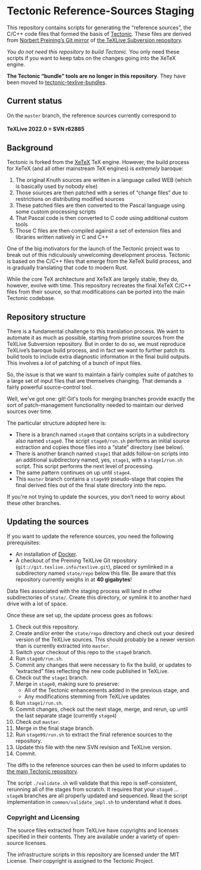 # Tectonic Reference-Sources Staging

This repository contains scripts for generating the “reference sources”, the
C/C++ code files that formed the basis of
[Tectonic](https://tectonic-typesetting.github.io). These files are derived from
[Norbert Preining’s Git mirror](http://git.texlive.info/texlive/) of [the
TeXLive Subversion repository](http://tug.org/svn/texlive/).

*You do not need this repository to build Tectonic.* You only need these scripts
if you want to keep tabs on the changes going into the XeTeX engine.

**The Tectonic “bundle” tools are no longer in this repository**. They have been
moved to [tectonic-texlive-bundles].

[tectonic-texlive-bundles]: https://github.com/tectonic-typesetting/tectonic-texlive-bundles/


## Current status

On the `master` branch, the reference sources currently correspond to

#### TeXLive 2022.0 = SVN r62885


## Background

Tectonic is forked from the [XeTeX] TeX engine. However, the build process for
XeTeX (and all other mainstream TeX engines) is *extremely* baroque:

[XeTeX]: https://www.tug.org/xetex/

1. The original Knuth sources are written in a language called WEB (which is
   basically used by nobody else)
1. Those sources are then patched with a series of “change files” due to
   restrictions on distributing modified sources
1. These patched files are then converted to the Pascal language using some
   custom processing scripts
1. That Pascal code is then converted to C code using additional custom tools
1. Those C files are then compiled against a set of extension files and
   libraries written natively in C and C++

One of the big motivators for the launch of the Tectonic project was to break
out of this ridiculously unwelcoming development process. Tectonic is based on
the C/C++ files that emerge from the XeTeX build process, and is gradually
translating that code to modern Rust.

While the core TeX architecture and XeTeX are largely stable, they do, however,
evolve with time. This repository recreates the final XeTeX C/C++ files from
their source, so that modifications can be ported into the main Tectonic
codebase.


## Repository structure

There is a fundamental challenge to this translation process. We want to
automate it as much as possible, starting from pristine sources from the TeXLive
Subversion repository. But in order to do so, we must reproduce TeXLive’s
baroque build process, and in fact we want to further patch its build tools to
include extra diagnostic information in the final build outputs. This involves a
*lot* of patching of a bunch of input files.

So, the issue is that we want to maintain a fairly complex suite of patches to a
large set of input files that are themselves changing. That demands a fairly
powerful source-control tool.

Well, we've got one: git! Git's tools for merging branches provide exactly the
sort of patch-management functionality needed to maintain our derived sources
over time.

The particular structure adopted here is:

- There is a branch named `stage0` that contains scripts in a subdirectory also
  named `stage0`. The script `stage0/run.sh` performs an initial source
  extraction and copies those files into a “state” directory (see below).
- There is another branch named `stage1` that adds follow-on scripts into an
  additional subdirectory named, yes, `stage1`, with a `stage1/run.sh` script.
  This script performs the next level of processing.
- The same pattern continues on up until `stage4`.
- This `master` branch contains a `stage99` pseudo-stage that copies the final
  derived files out of the final state directory into the repo.

If you're not trying to update the sources, you don’t need to worry about these
other branches.


## Updating the sources

If you want to update the reference sources, you need the following prerequisites:

- An installation of [Docker](https://www.docker.com/).
- A checkout of the Preining TeXLive Git repository
  (`git://git.texlive.info/texlive.git`), placed or symlinked in a subdirectory
  named `state/repo` below this file. Be aware that this repository currently
  weighs in at **40 gigabytes**!

Data files associated with the staging process will land in other subdirectories
of `state/`. Create this directory, or symlink it to another hard drive with a
lot of space.

Once these are set up, the update process goes as follows:

1. Check out this repository.
1. Create and/or enter the `state/repo` directory and check out your desired
   version of the TeXLive sources. This should probably be a newer version than
   is currently extracted into `master`.
1. Switch your checkout of this repo to the `stage0` branch.
1. Run `stage0/run.sh`.
1. Commit any changes that were necessary to fix the build, or updates to
   “extracted” files reflecting the new code published in TeXLive.
1. Check out the `stage1` branch.
1. Merge in `stage0`, making sure to preserve:
   - All of the Tectonic enhancements added in the previous stage, and
   - Any modifications stemming from TeXLive updates
1. Run `stage1/run.sh`.
1. Commit changes, check out the next stage, merge, and rerun, up until the
   last separate stage (currently `stage4`)
1. Check out `master`.
1. Merge in the final stage branch.
1. Run `stage99/run.sh` to extract the final reference sources to the repository.
1. Update this file with the new SVN revision and TeXLive version.
1. Commit.

The diffs to the reference sources can then be used to inform updates to [the
main Tectonic repository][tt-main].

[tt-main]: https://github.com/tectonic-typesetting/tectonic

The script `./validate.sh` will validate that this repo is self-consistent,
rerunning all of the stages from scratch. It requires that your `stage0` ...
`stageN` branches are all properly updated and sequenced. Read the script
implementation in `common/validate_impl.sh` to understand what it does.


### Copyright and Licensing

The source files extracted from TeXLive have copyrights and licenses specified
in their contents. They are available under a variety of open-source licenses.

The infrastructure scripts in this repository are licensed under the MIT
License. Their copyright is assigned to the Tectonic Project.
